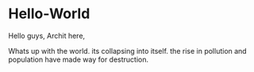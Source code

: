 # Hello-World

Hello guys, Archit here,

Whats up with the world. its collapsing into itself. the rise in pollution and population have made way for destruction.
